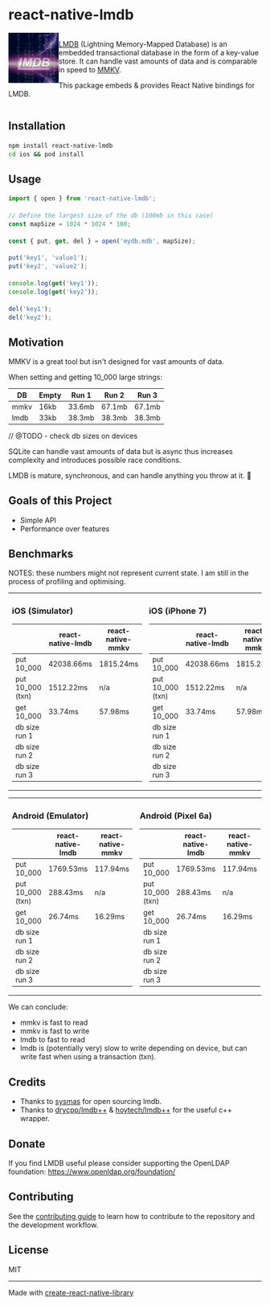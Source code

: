 # react-native-lmdb

<div style="overflow:hidden">
<a href="https://www.symas.com/lmdb"><img alt="LMDB" src="./img/lmdb-logo.png" width="100" align="left" /></a>

<div>

[LMDB](https://www.symas.com/lmdb) (Lightning Memory-Mapped Database) is an embedded transactional database in the form of a key-value store. It can handle vast amounts of data and is comparable in speed to [MMKV](https://github.com/Tencent/MMKV).

This package embeds & provides React Native bindings for LMDB.

</div>
</div>

## Installation

```sh
npm install react-native-lmdb
cd ios && pod install
```

## Usage

```js
import { open } from 'react-native-lmdb';

// Define the largest size of the db (100mb in this case)
const mapSize = 1024 * 1024 * 100;

const { put, get, del } = open('mydb.mdb', mapSize);

put('key1', 'value1');
put('key2', 'value2');

console.log(get('key1'));
console.log(get('key2'));

del('key1');
del('key2');
```

## Motivation

MMKV is a great tool but isn't designed for vast amounts of data.

When setting and getting 10_000 large strings:

| DB   | Empty | Run 1  | Run 2  | Run 3  |
| ---- | ----- | ------ | ------ | ------ |
| mmkv | 16kb  | 33.6mb | 67.1mb | 67.1mb |
| lmdb | 33kb  | 38.3mb | 38.3mb | 38.3mb |

// @TODO - check db sizes on devices

SQLite can handle vast amounts of data but is async thus increases complexity and introduces possible race conditions.

LMDB is mature, synchronous, and can handle anything you throw at it. 💪

## Goals of this Project

- Simple API
- Performance over features

## Benchmarks

NOTES: these numbers might not represent current state. I am still in the process of profiling and optimising.

<table width="100%"><tr><td>

### iOS (Simulator)

|                  | react-native-lmdb | react-native-mmkv |
| ---------------- | ----------------- | ----------------- |
| put 10_000       | 42038.66ms        | 1815.24ms         |
| put 10_000 (txn) | 1512.22ms         | n/a               |
| get 10_000       | 33.74ms           | 57.98ms           |
| db size run 1    |                   |                   |
| db size run 2    |                   |                   |
| db size run 3    |                   |                   |

</td><td>

### iOS (iPhone 7)

|                  | react-native-lmdb | react-native-mmkv |
| ---------------- | ----------------- | ----------------- |
| put 10_000       | 42038.66ms        | 1815.24ms         |
| put 10_000 (txn) | 1512.22ms         | n/a               |
| get 10_000       | 33.74ms           | 57.98ms           |
| db size run 1    |                   |                   |
| db size run 2    |                   |                   |
| db size run 3    |                   |                   |

</td></tr></table>

<table width="100%"><tr><td>

### Android (Emulator)

|                  | react-native-lmdb | react-native-mmkv |
| ---------------- | ----------------- | ----------------- |
| put 10_000       | 1769.53ms         | 117.94ms          |
| put 10_000 (txn) | 288.43ms          | n/a               |
| get 10_000       | 26.74ms           | 16.29ms           |
| db size run 1    |                   |                   |
| db size run 2    |                   |                   |
| db size run 3    |                   |                   |

</td><td>

### Android (Pixel 6a)

|                  | react-native-lmdb | react-native-mmkv |
| ---------------- | ----------------- | ----------------- |
| put 10_000       | 1769.53ms         | 117.94ms          |
| put 10_000 (txn) | 288.43ms          | n/a               |
| get 10_000       | 26.74ms           | 16.29ms           |
| db size run 1    |                   |                   |
| db size run 2    |                   |                   |
| db size run 3    |                   |                   |

</td></tr></table>

We can conclude:

- mmkv is fast to read
- mmkv is fast to write
- lmdb to fast to read
- lmdb is (potentially very) slow to write depending on device, but can write fast when using a transaction (txn).

## Credits

- Thanks to [sysmas](https://www.symas.com/) for open sourcing lmdb.
- Thanks to [drycpp/lmdb++](https://github.com/drycpp/lmdbxx) & [hoytech/lmdb++](https://github.com/hoytech/lmdbxx) for the useful c++ wrapper.

## Donate

If you find LMDB useful please consider supporting the OpenLDAP foundation: https://www.openldap.org/foundation/

## Contributing

See the [contributing guide](CONTRIBUTING.md) to learn how to contribute to the repository and the development workflow.

## License

MIT

---

Made with [create-react-native-library](https://github.com/callstack/react-native-builder-bob)
